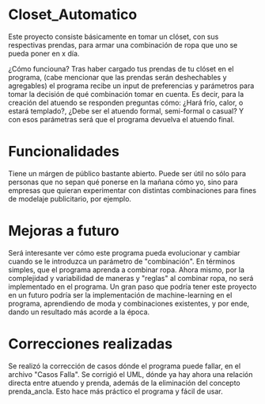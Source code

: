 # Closet_Automatico

Este proyecto consiste básicamente en tomar un clóset, con sus respectivas prendas, para armar una combinación de ropa que uno se pueda poner en x día. 

¿Cómo funciouna? Tras haber cargado tus prendas de tu clóset en el programa, (cabe mencionar que las prendas serán deshechables y agregables) el programa recibe un input de preferencias y parámetros para tomar la decisión de qué combinación tomar en cuenta.
Es decir, para la creación del atuendo se responden preguntas cómo: ¿Hará frío, calor, o estará templado?, ¿Debe ser el atuendo formal, semi-formal o casual? Y con esos parámetras será que el programa devuelva el atuendo final. 

# Funcionalidades

Tiene un márgen de público bastante abierto.
Puede ser útil no sólo para personas que no sepan qué ponerse en la mañana cómo yo, sino para empresas que quieran experimentar con distintas combinaciones para fines de modelaje publicitario, por ejemplo. 

# Mejoras a futuro
Será interesante ver cómo este programa pueda evolucionar y cambiar cuando se le introduzca un parámetro de "combinación". En términos simples, que el programa aprenda a combinar ropa. Ahora mismo, por la complejidad y variabilidad de maneras y "reglas" al combinar ropa, no será implementado en el programa. 
Un gran paso que podría tener este proyecto en un futuro podría ser la implementación de machine-learning en el programa, aprendiendo de moda y combinaciones existentes, y por ende, dando un resultado más acorde a la época. 



# Correcciones realizadas

Se realizó la corrección de casos dónde el programa puede fallar, en el archivo "Casos Falla". 
Se corrigió el UML, dónde ya hay ahora una relación directa entre atuendo y prenda, además de la eliminación del concepto prenda_ancla. Esto hace más práctico el programa y fácil de usar.  
